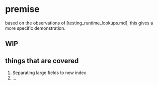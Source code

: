 # premise

based on the observations of [testing_runtime_lookups.md], this gives a more specific demonstration.

## WIP

## things that are covered

1) Separating large fields to new index
2) ...